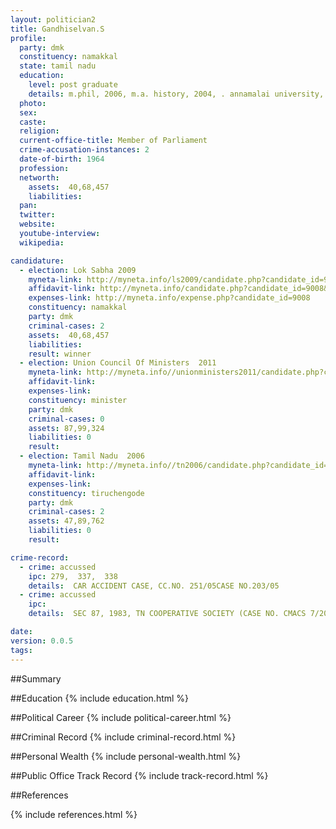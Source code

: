```yaml
---
layout: politician2
title: Gandhiselvan.S
profile: 
  party: dmk
  constituency: namakkal
  state: tamil nadu
  education: 
    level: post graduate
    details: m.phil, 2006, m.a. history, 2004, . annamalai university, b. sc. namakkal, 1985
  photo: 
  sex: 
  caste: 
  religion: 
  current-office-title: Member of Parliament
  crime-accusation-instances: 2
  date-of-birth: 1964
  profession: 
  networth: 
    assets:  40,68,457
    liabilities: 
  pan: 
  twitter: 
  website: 
  youtube-interview: 
  wikipedia: 

candidature: 
  - election: Lok Sabha 2009
    myneta-link: http://myneta.info/ls2009/candidate.php?candidate_id=9008
    affidavit-link: http://myneta.info/candidate.php?candidate_id=9008&scan=original
    expenses-link: http://myneta.info/expense.php?candidate_id=9008
    constituency: namakkal 
    party: dmk
    criminal-cases: 2
    assets:  40,68,457
    liabilities: 
    result: winner 
  - election: Union Council Of Ministers  2011
    myneta-link: http://myneta.info//unionministers2011/candidate.php?candidate_id=63
    affidavit-link: 
    expenses-link: 
    constituency: minister 
    party: dmk
    criminal-cases: 0
    assets: 87,99,324
    liabilities: 0
    result:  
  - election: Tamil Nadu  2006
    myneta-link: http://myneta.info//tn2006/candidate.php?candidate_id=236
    affidavit-link: 
    expenses-link: 
    constituency: tiruchengode 
    party: dmk
    criminal-cases: 2
    assets: 47,89,762
    liabilities: 0
    result:  

crime-record: 
  - crime: accussed
    ipc: 279,  337,  338
    details:  CAR ACCIDENT CASE, CC.NO. 251/05CASE NO.203/05  
  - crime: accussed
    ipc: 
    details:  SEC 87, 1983, TN COOPERATIVE SOCIETY (CASE NO. CMACS 7/2004, NAMAKKAL DISTRICT )  

date: 
version: 0.0.5
tags: 
---
```

##Summary


##Education
{% include education.html %}


##Political Career
{% include political-career.html %}


##Criminal Record
{% include criminal-record.html %}


##Personal Wealth
{% include personal-wealth.html %}


##Public Office Track Record
{% include track-record.html %}


##References


{% include references.html %}